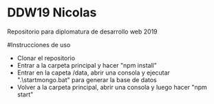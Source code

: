 # DDW19 Nicolas
Repositorio para diplomatura de desarrollo web 2019

#Instrucciones de uso
- Clonar el repositorio
- Entrar a la carpeta principal y hacer "npm install"
- Entrar en la capeta /data, abrir una consola y ejecutar ".\startmongo.bat" para generar la base de datos
- Volver a la carpeta principal, abrir una consola y luego hacer "npm start"